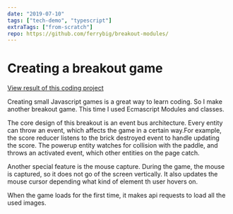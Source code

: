 ```yaml
---
date: "2019-07-10"
tags: ["tech-demo", "typescript"]
extraTags: ["from-scratch"]
repo: https://github.com/ferrybig/breakout-modules/
---
```

# Creating a breakout game

[View result of this coding project](https://projects.ferrybig.me/breakout-modules/)

Creating small Javascript games is a great way to learn coding. So I make
another breakout game. This time I used Ecmascript Modules and classes.

The core design of this breakout is an event bus architecture. Every entity can
throw an event, which affects the game in a certain way.For example, the score
reducer listens to the brick destroyed event to handle updating the score. The
powerup entity watches for collision with the paddle, and throws an activated
event, which other entities on the page catch.

Another special feature is the mouse capture. During the game, the mouse is
captured, so it does not go of the screen vertically. It also updates the mouse
cursor depending what kind of element th user hovers on.

When the game loads for the first time, it makes api requests to load all the
used images.
